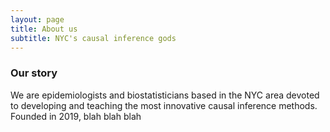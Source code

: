 ```yaml
---
layout: page
title: About us
subtitle: NYC's causal inference gods
---
```


### Our story

We are epidemiologists and biostatisticians based in the NYC area devoted to developing and teaching the most innovative causal inference methods. Founded in 2019, blah blah blah
